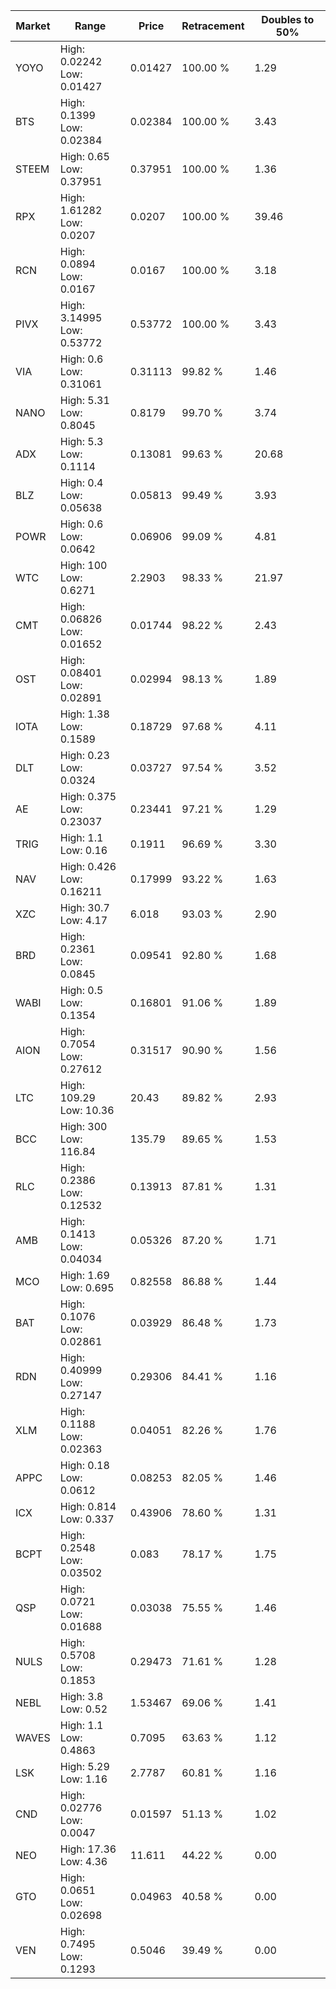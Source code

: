 | Market | Range | Price| Retracement | Doubles to 50% |
| --- | --- | --- | --- | --- |
| YOYO | High: 0.02242<br />Low: 0.01427 | 0.01427 | 100.00 % | 1.29 |
| BTS | High: 0.1399<br />Low: 0.02384 | 0.02384 | 100.00 % | 3.43 |
| STEEM | High: 0.65<br />Low: 0.37951 | 0.37951 | 100.00 % | 1.36 |
| RPX | High: 1.61282<br />Low: 0.0207 | 0.0207 | 100.00 % | 39.46 |
| RCN | High: 0.0894<br />Low: 0.0167 | 0.0167 | 100.00 % | 3.18 |
| PIVX | High: 3.14995<br />Low: 0.53772 | 0.53772 | 100.00 % | 3.43 |
| VIA | High: 0.6<br />Low: 0.31061 | 0.31113 | 99.82 % | 1.46 |
| NANO | High: 5.31<br />Low: 0.8045 | 0.8179 | 99.70 % | 3.74 |
| ADX | High: 5.3<br />Low: 0.1114 | 0.13081 | 99.63 % | 20.68 |
| BLZ | High: 0.4<br />Low: 0.05638 | 0.05813 | 99.49 % | 3.93 |
| POWR | High: 0.6<br />Low: 0.0642 | 0.06906 | 99.09 % | 4.81 |
| WTC | High: 100<br />Low: 0.6271 | 2.2903 | 98.33 % | 21.97 |
| CMT | High: 0.06826<br />Low: 0.01652 | 0.01744 | 98.22 % | 2.43 |
| OST | High: 0.08401<br />Low: 0.02891 | 0.02994 | 98.13 % | 1.89 |
| IOTA | High: 1.38<br />Low: 0.1589 | 0.18729 | 97.68 % | 4.11 |
| DLT | High: 0.23<br />Low: 0.0324 | 0.03727 | 97.54 % | 3.52 |
| AE | High: 0.375<br />Low: 0.23037 | 0.23441 | 97.21 % | 1.29 |
| TRIG | High: 1.1<br />Low: 0.16 | 0.1911 | 96.69 % | 3.30 |
| NAV | High: 0.426<br />Low: 0.16211 | 0.17999 | 93.22 % | 1.63 |
| XZC | High: 30.7<br />Low: 4.17 | 6.018 | 93.03 % | 2.90 |
| BRD | High: 0.2361<br />Low: 0.0845 | 0.09541 | 92.80 % | 1.68 |
| WABI | High: 0.5<br />Low: 0.1354 | 0.16801 | 91.06 % | 1.89 |
| AION | High: 0.7054<br />Low: 0.27612 | 0.31517 | 90.90 % | 1.56 |
| LTC | High: 109.29<br />Low: 10.36 | 20.43 | 89.82 % | 2.93 |
| BCC | High: 300<br />Low: 116.84 | 135.79 | 89.65 % | 1.53 |
| RLC | High: 0.2386<br />Low: 0.12532 | 0.13913 | 87.81 % | 1.31 |
| AMB | High: 0.1413<br />Low: 0.04034 | 0.05326 | 87.20 % | 1.71 |
| MCO | High: 1.69<br />Low: 0.695 | 0.82558 | 86.88 % | 1.44 |
| BAT | High: 0.1076<br />Low: 0.02861 | 0.03929 | 86.48 % | 1.73 |
| RDN | High: 0.40999<br />Low: 0.27147 | 0.29306 | 84.41 % | 1.16 |
| XLM | High: 0.1188<br />Low: 0.02363 | 0.04051 | 82.26 % | 1.76 |
| APPC | High: 0.18<br />Low: 0.0612 | 0.08253 | 82.05 % | 1.46 |
| ICX | High: 0.814<br />Low: 0.337 | 0.43906 | 78.60 % | 1.31 |
| BCPT | High: 0.2548<br />Low: 0.03502 | 0.083 | 78.17 % | 1.75 |
| QSP | High: 0.0721<br />Low: 0.01688 | 0.03038 | 75.55 % | 1.46 |
| NULS | High: 0.5708<br />Low: 0.1853 | 0.29473 | 71.61 % | 1.28 |
| NEBL | High: 3.8<br />Low: 0.52 | 1.53467 | 69.06 % | 1.41 |
| WAVES | High: 1.1<br />Low: 0.4863 | 0.7095 | 63.63 % | 1.12 |
| LSK | High: 5.29<br />Low: 1.16 | 2.7787 | 60.81 % | 1.16 |
| CND | High: 0.02776<br />Low: 0.0047 | 0.01597 | 51.13 % | 1.02 |
| NEO | High: 17.36<br />Low: 4.36 | 11.611 | 44.22 % | 0.00 |
| GTO | High: 0.0651<br />Low: 0.02698 | 0.04963 | 40.58 % | 0.00 |
| VEN | High: 0.7495<br />Low: 0.1293 | 0.5046 | 39.49 % | 0.00 |
